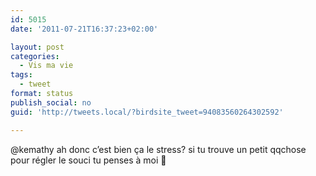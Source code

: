 ```yaml
---
id: 5015
date: '2011-07-21T16:37:23+02:00'

layout: post
categories:
  - Vis ma vie
tags:
  - tweet
format: status
publish_social: no
guid: 'http://tweets.local/?birdsite_tweet=94083560264302592'

---
```


@kemathy ah donc c’est bien ça le stress? si tu trouve un petit qqchose pour régler le souci tu penses à moi 🙂